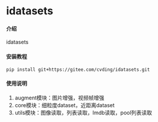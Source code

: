 # idatasets

#### 介绍
idatasets

#### 安装教程
`pip install git+https://gitee.com/cvding/idatasets.git`

#### 使用说明
1. augment模块：图片增强，视频帧增强
2. core模块：细粒度dataset，近距离dataset
3. utils模块：图像读取，列表读取，lmdb读取，pool列表读取

